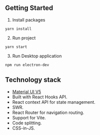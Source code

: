 ## Getting Started

1. Install packages

```
yarn install
```

2. Run project

```
yarn start
```


3. Run Desktop application

```
npm run electron-dev
```


## Technology stack

- [Material UI V5](https://mui.com/core/)
- Built with React Hooks API.
- React context API for state management.
- SWR.
- React Router for navigation routing.
- Support for Vite.
- Code splitting.
- CSS-in-JS.

